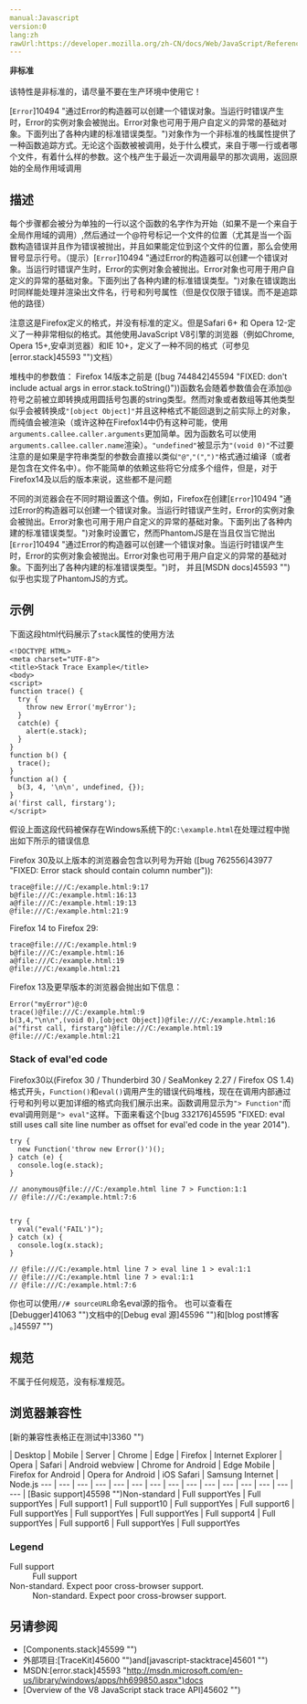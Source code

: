 ```yaml
---
manual:Javascript
version:0
lang:zh
rawUrl:https://developer.mozilla.org/zh-CN/docs/Web/JavaScript/Reference/Global_Objects/Error/Stack
---
```






**非标准**<br></br>该特性是非标准的，请尽量不要在生产环境中使用它！





[`Error`]10494 "通过Error的构造器可以创建一个错误对象。当运行时错误产生时，Error的实例对象会被抛出。Error对象也可用于用户自定义的异常的基础对象。下面列出了各种内建的标准错误类型。")对象作为一个非标准的栈属性提供了一种函数追踪方式。无论这个函数被被调用，处于什么模式，来自于哪一行或者哪个文件，有着什么样的参数。这个栈产生于最近一次调用最早的那次调用，返回原始的全局作用域调用


## 描述<a name="描述"></a>


每个步骤都会被分为单独的一行以这个函数的名字作为开始（如果不是一个来自于全局作用域的调用）,然后通过一个@符号标记一个文件的位置（尤其是当一个函数构造错误并且作为错误被抛出，并且如果能定位到这个文件的位置，那么会使用冒号显示行号。（提示）[`Error`]10494 "通过Error的构造器可以创建一个错误对象。当运行时错误产生时，Error的实例对象会被抛出。Error对象也可用于用户自定义的异常的基础对象。下面列出了各种内建的标准错误类型。")对象在错误跑出时同样能处理并渲染出文件名，行号和列号属性（但是仅仅限于错误。而不是追踪他的路径）



注意这是Firefox定义的格式，并没有标准的定义。但是Safari 6+ 和 Opera 12-定义了一种非常相似的格式。其他使用JavaScript V8引擎的浏览器（例如Chrome, Opera 15+,安卓浏览器）和IE 10+，定义了一种不同的格式（可参见[error.stack]45593 "")文档）



堆栈中的参数值： Firefox 14版本之前是 ([bug 744842]45594 "FIXED: don't include actual args in error.stack.toString()"))函数名会随着参数值会在添加@符号之前被立即转换成用圆括号包裹的string类型。然而对象或者数组等其他类型似乎会被转换成`"[object Object]"`并且这种格式不能回退到之前实际上的对象，而纯值会被渲染（或许这种在Firefox14中仍有这种可能，使用`arguments.callee.caller.arguments`更加简单。因为函数名可以使用`arguments.callee.caller.name`渲染）。`"undefined"`被显示为`"(void 0)"`不过要注意的是如果是字符串类型的参数会直接以类似`"@"`,`"("`,`")"`格式通过编译（或者是包含在文件名中）。你不能简单的依赖这些将它分成多个组件，但是，对于Firefox14及以后的版本来说，这些都不是问题



不同的浏览器会在不同时期设置这个值。例如，Firefox在创建[`Error`]10494 "通过Error的构造器可以创建一个错误对象。当运行时错误产生时，Error的实例对象会被抛出。Error对象也可用于用户自定义的异常的基础对象。下面列出了各种内建的标准错误类型。")对象时设置它，然而PhantomJS是在当且仅当它抛出[`Error`]10494 "通过Error的构造器可以创建一个错误对象。当运行时错误产生时，Error的实例对象会被抛出。Error对象也可用于用户自定义的异常的基础对象。下面列出了各种内建的标准错误类型。")时， 并且[MSDN docs]45593 "")似乎也实现了PhantomJS的方式。


## 示例<a name="示例"></a>


下面这段html代码展示了`stack`属性的使用方法


```
<!DOCTYPE HTML>
<meta charset="UTF-8">
<title>Stack Trace Example</title>
<body>
<script>
function trace() {
  try {
    throw new Error('myError');
  }
  catch(e) {
    alert(e.stack);
  }
}
function b() {
  trace();
}
function a() {
  b(3, 4, '\n\n', undefined, {});
}
a('first call, firstarg');
</script>
```


假设上面这段代码被保存在Windows系统下的`C:\example.html`在处理过程中抛出如下所示的错误信息



Firefox 30及以上版本的浏览器会包含以列号为开始 ([bug 762556]43977 "FIXED: Error stack should contain column number")):


```
trace@file:///C:/example.html:9:17
b@file:///C:/example.html:16:13
a@file:///C:/example.html:19:13
@file:///C:/example.html:21:9
```


Firefox 14 to Firefox 29:


```
trace@file:///C:/example.html:9
b@file:///C:/example.html:16
a@file:///C:/example.html:19
@file:///C:/example.html:21
```


Firefox 13及更早版本的浏览器会抛出如下信息：


```
Error("myError")@:0
trace()@file:///C:/example.html:9
b(3,4,"\n\n",(void 0),[object Object])@file:///C:/example.html:16
a("first call, firstarg")@file:///C:/example.html:19
@file:///C:/example.html:21
```

### Stack of eval&#39;ed code<a name="Stack_of_eval'ed_code"></a>


Firefox30以(Firefox 30 / Thunderbird 30 / SeaMonkey 2.27 / Firefox OS 1.4)格式开头，`Function()`和`eval()`调用产生的错误代码堆栈，现在在调用内部通过行号和列号以更加详细的格式向我们展示出来。函数调用显示为`"> Function"`而 eval调用则是`"> eval"`这样。下面来看这个[bug 332176]45595 "FIXED: eval still uses call site line number as offset for eval'ed code in the year 2014").


```
try {
  new Function('throw new Error()')();
} catch (e) {
  console.log(e.stack);
}

// anonymous@file:///C:/example.html line 7 > Function:1:1
// @file:///C:/example.html:7:6


try {
  eval("eval('FAIL')");
} catch (x) {
  console.log(x.stack);
}

// @file:///C:/example.html line 7 > eval line 1 > eval:1:1
// @file:///C:/example.html line 7 > eval:1:1
// @file:///C:/example.html:7:6
```


你也可以使用`//# sourceURL`命名eval源的指令。 也可以查看在[Debugger]41063 "")文档中的[Debug eval 源]45596 "")和[blog post博客 。]45597 "")


## 规范<a name="规范"></a>


不属于任何规范，没有标准规范。


## 浏览器兼容性<a name="浏览器兼容性"></a>
[新的兼容性表格正在测试中<i></i>]3360 "")

 | <abbr>Desktop<i></i></abbr> | <abbr>Mobile<i></i></abbr> | <abbr>Server<i></i></abbr> 
 | <abbr>Chrome<i></i></abbr> | <abbr>Edge<i></i></abbr> | <abbr>Firefox<i></i></abbr> | <abbr>Internet Explorer<i></i></abbr> | <abbr>Opera<i></i></abbr> | <abbr>Safari<i></i></abbr> | <abbr>Android webview<i></i></abbr> | <abbr>Chrome for Android<i></i></abbr> | <abbr>Edge Mobile<i></i></abbr> | <abbr>Firefox for Android<i></i></abbr> | <abbr>Opera for Android<i></i></abbr> | <abbr>iOS Safari<i></i></abbr> | <abbr>Samsung Internet<i></i></abbr> | <abbr>Node.js<i></i></abbr> 
 ---  |  ---  |  ---  |  ---  |  ---  |  ---  |  ---  |  ---  |  ---  |  ---  |  ---  |  ---  |  ---  |  ---  |  ---  | 
[Basic support]45598 "")<abbr>Non-standard<i></i></abbr> | <abbr>Full support</abbr>Yes | <abbr>Full support</abbr>Yes | <abbr>Full support</abbr>1 | <abbr>Full support</abbr>10 | <abbr>Full support</abbr>Yes | <abbr>Full support</abbr>6 | <abbr>Full support</abbr>Yes | <abbr>Full support</abbr>Yes | <abbr>Full support</abbr>Yes | <abbr>Full support</abbr>4 | <abbr>Full support</abbr>Yes | <abbr>Full support</abbr>6 | <abbr>Full support</abbr>Yes | <abbr>Full support</abbr>Yes 


### Legend<a name="Legend"></a>
<dl><dt id=''><abbr>Full support</abbr></dt><dd>Full support</dd><dt id=''><abbr>Non-standard. Expect poor cross-browser support.<i></i></abbr></dt><dd>Non-standard. Expect poor cross-browser support.</dd></dl>



## 另请参阅<a name="另请参阅"></a>

* [Components.stack]45599 "")
* 外部项目:[TraceKit]45600 "")and[javascript-stacktrace]45601 "")
* MSDN:[error.stack]45593 "http://msdn.microsoft.com/en-us/library/windows/apps/hh699850.aspx")docs
* [Overview of the V8 JavaScript stack trace API]45602 "")



